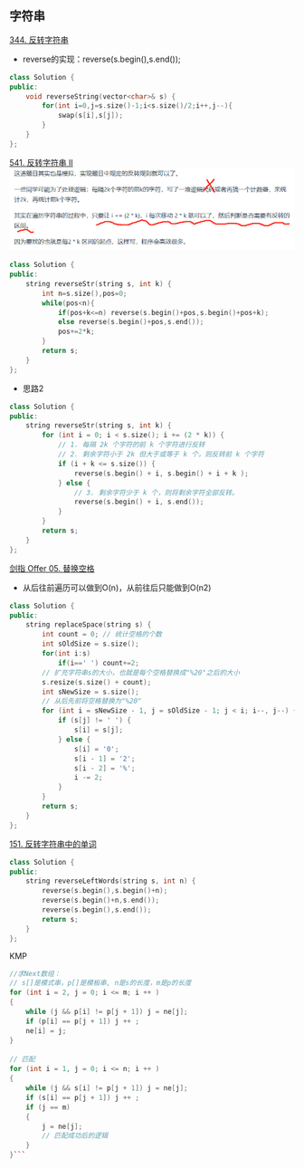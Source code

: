 ## 字符串

[344. 反转字符串](https://leetcode.cn/problems/reverse-string/description/)

- reverse的实现：reverse(s.begin(),s.end());
```C++
class Solution {
public:
    void reverseString(vector<char>& s) {
        for(int i=0,j=s.size()-1;i<s.size()/2;i++,j--){
            swap(s[i],s[j]);
        }
    }
};
```

[541. 反转字符串 II](https://leetcode.cn/problems/reverse-string-ii/description/)
![](images/2023-08-24-08-51-48.png)
```C++
class Solution {
public:
    string reverseStr(string s, int k) {
        int n=s.size(),pos=0;
        while(pos<n){
            if(pos+k<=n) reverse(s.begin()+pos,s.begin()+pos+k);
            else reverse(s.begin()+pos,s.end());
            pos+=2*k;
        }
        return s;
    }
};
```
- 思路2

```C++
class Solution {
public:
    string reverseStr(string s, int k) {
        for (int i = 0; i < s.size(); i += (2 * k)) {
            // 1. 每隔 2k 个字符的前 k 个字符进行反转
            // 2. 剩余字符小于 2k 但大于或等于 k 个，则反转前 k 个字符
            if (i + k <= s.size()) {
                reverse(s.begin() + i, s.begin() + i + k );
            } else {
                // 3. 剩余字符少于 k 个，则将剩余字符全部反转。
                reverse(s.begin() + i, s.end());
            }
        }
        return s;
    }
};
```

[剑指 Offer 05. 替换空格](https://leetcode.cn/problems/ti-huan-kong-ge-lcof/description/)

- 从后往前遍历可以做到O(n)，从前往后只能做到O(n2)
```C++
class Solution {
public:
    string replaceSpace(string s) {
        int count = 0; // 统计空格的个数
        int sOldSize = s.size();
        for(int i:s)
            if(i==' ') count+=2;
        // 扩充字符串s的大小，也就是每个空格替换成"%20"之后的大小
        s.resize(s.size() + count);
        int sNewSize = s.size();
        // 从后先前将空格替换为"%20"
        for (int i = sNewSize - 1, j = sOldSize - 1; j < i; i--, j--) {
            if (s[j] != ' ') {
                s[i] = s[j];
            } else {
                s[i] = '0';
                s[i - 1] = '2';
                s[i - 2] = '%';
                i -= 2;
            }
        }
        return s;
    }
};
```

[151. 反转字符串中的单词](https://leetcode.cn/problems/reverse-words-in-a-string/)

```C++
class Solution {
public:
    string reverseLeftWords(string s, int n) {
        reverse(s.begin(),s.begin()+n);
        reverse(s.begin()+n,s.end());
        reverse(s.begin(),s.end());
        return s;
    }
};
```



KMP 

```C++
//求Next数组：
// s[]是模式串，p[]是模板串, n是s的长度，m是p的长度
for (int i = 2, j = 0; i <= m; i ++ )
{
    while (j && p[i] != p[j + 1]) j = ne[j];
    if (p[i] == p[j + 1]) j ++ ;
    ne[i] = j;
}

// 匹配
for (int i = 1, j = 0; i <= n; i ++ )
{
    while (j && s[i] != p[j + 1]) j = ne[j];
    if (s[i] == p[j + 1]) j ++ ;
    if (j == m)
    {
        j = ne[j];
        // 匹配成功后的逻辑
    }
}```